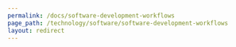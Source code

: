 ```yaml
---
permalink: /docs/software-development-workflows
page_path: /technology/software/software-development-workflows
layout: redirect
---
```

